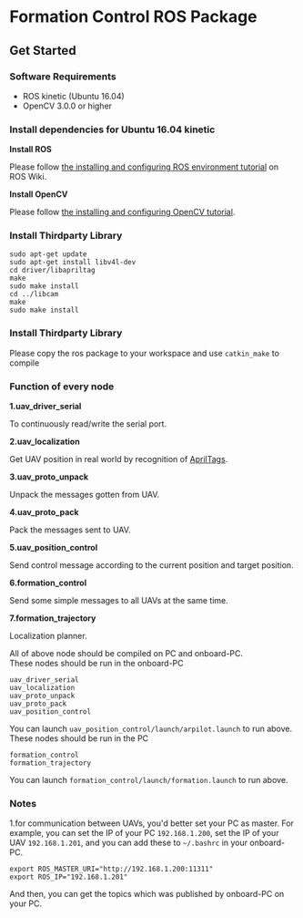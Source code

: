 # Formation Control ROS Package
## Get Started

### Software Requirements

- ROS kinetic (Ubuntu 16.04)
- OpenCV 3.0.0 or higher

### Install dependencies for Ubuntu 16.04 kinetic

**Install ROS**

Please follow [the installing and configuring ROS environment tutorial](http://wiki.ros.org/ROS/Tutorials/InstallingandConfiguringROSEnvironment) on ROS Wiki.

**Install OpenCV**

Please follow [the installing and configuring OpenCV tutorial](https://blog.csdn.net/u013066730/article/details/79411767).


### Install Thirdparty Library

```shell
sudo apt-get update
sudo apt-get install libv4l-dev
cd driver/libapriltag
make 
sudo make install
cd ../libcam
make
sudo make install
```
### Install Thirdparty Library
Please copy the ros package to your workspace and use `catkin_make` to compile

### Function of every node
**1.uav_driver_serial**


To continuously read/write the serial port.


**2.uav_localization**


Get UAV position in real world by recognition of [AprilTags](https://april.eecs.umich.edu/software/apriltag.html).


**3.uav_proto_unpack**


Unpack the messages gotten from UAV.


**4.uav_proto_pack**


Pack the messages sent to UAV.


**5.uav_position_control**


Send control message according to the current position and target position.


**6.formation_control**


Send some simple messages to all UAVs at the same time.


**7.formation_trajectory**


Localization planner.


All of above node should be compiled on PC and onboard-PC. <br>
These nodes should be run in the onboard-PC
```shell
uav_driver_serial
uav_localization
uav_proto_unpack
uav_proto_pack
uav_position_control
```
You can launch `uav_position_control/launch/arpilot.launch` to run above.<br>
These nodes should be run in the PC
```shell
formation_control
formation_trajectory
```
You can launch `formation_control/launch/formation.launch` to run above.<br>

### Notes
1.for communication between UAVs, you'd better set your PC as master. For example, you can set the IP of your PC `192.168.1.200`, set the IP of your UAV `192.168.1.201`, and you can add these to `~/.bashrc` in your onboard-PC.
```shell
export ROS_MASTER_URI="http://192.168.1.200:11311"
export ROS_IP="192.168.1.201"
```
And then, you can get the topics which was published by onboard-PC on your PC.
